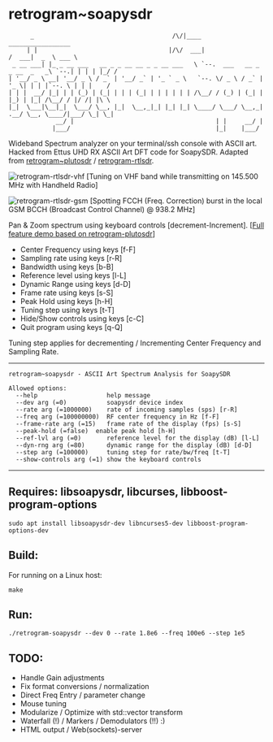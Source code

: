 # retrogram~soapysdr 


		  _                                      /\/|____                         _________________ 
		 | |                                    |/\/  ___|                       /  ___|  _  \ ___ \
	 _ __ ___| |_ _ __ ___   __ _ _ __ __ _ _ __ ___   \ `--.  ___   __ _ _ __  _   _\ `--.| | | | |_/ /
	| '__/ _ \ __| '__/ _ \ / _` | '__/ _` | '_ ` _ \   `--. \/ _ \ / _` | '_ \| | | |`--. \ | | |    / 
	| | |  __/ |_| | | (_) | (_| | | | (_| | | | | | | /\__/ / (_) | (_| | |_) | |_| /\__/ / |/ /| |\ \ 
	|_|  \___|\__|_|  \___/ \__, |_|  \__,_|_| |_| |_| \____/ \___/ \__,_| .__/ \__, \____/|___/ \_| \_|
				 __/ |                                       | |     __/ |                  
				|___/                                        |_|    |___/                   


Wideband Spectrum analyzer on your terminal/ssh console with ASCII art. 
Hacked from Ettus UHD RX ASCII Art DFT code for SoapySDR. Adapted from [retrogram~plutosdr](https://github.com/r4d10n/retrogram-plutosdr) / [retrogram-rtlsdr](https://github.com/r4d10n/retrogram-rtlsdr). 

![retrogram-rtlsdr-vhf](https://i.imgur.com/BGmYK5i.jpg)
[Tuning on VHF band while transmitting on 145.500 MHz with Handheld Radio]

![retrogram-rtlsdr-gsm](https://imgur.com/REhEnv2.jpg)
[Spotting FCCH (Freq. Correction) burst in the local GSM BCCH (Broadcast Control Channel) @ 938.2 MHz]

Pan & Zoom spectrum using keyboard controls [decrement-Increment]. [[Full feature demo based on retrogram-plutosdr](https://www.youtube.com/watch?v=JnrknBrvYjw)]

* Center Frequency 	using keys [f-F] 
* Sampling rate    	using keys [r-R]
* Bandwidth 	   	using keys [b-B]
* Reference level  	using keys [l-L] 
* Dynamic Range    	using keys [d-D]
* Frame rate  		using keys [s-S]
* Peak Hold 		using keys [h-H]
* Tuning step	   	using keys [t-T]
* Hide/Show controls	using keys [c-C]
* Quit program		using keys [q-Q]

Tuning step applies for decrementing / Incrementing Center Frequency and Sampling Rate.

---
	retrogram~soapysdr - ASCII Art Spectrum Analysis for SoapySDR

	Allowed options:
	  --help                   help message
	  --dev arg (=0)           soapysdr device index
	  --rate arg (=1000000)    rate of incoming samples (sps) [r-R]
	  --freq arg (=100000000)  RF center frequency in Hz [f-F]
	  --frame-rate arg (=15)   frame rate of the display (fps) [s-S]
	  --peak-hold (=false)  enable peak hold [h-H]
	  --ref-lvl arg (=0)       reference level for the display (dB) [l-L]
	  --dyn-rng arg (=80)      dynamic range for the display (dB) [d-D]
	  --step arg (=100000)     tuning step for rate/bw/freq [t-T]
	  --show-controls arg (=1) show the keyboard controls
---
## Requires: libsoapysdr, libcurses, libboost-program-options
	
	sudo apt install libsoapysdr-dev libncurses5-dev libboost-program-options-dev

## Build:

For running on a Linux host: 

	make

## Run:

	./retrogram-soapysdr --dev 0 --rate 1.8e6 --freq 100e6 --step 1e5

## TODO:

* Handle Gain adjustments 
* Fix format conversions / normalization
* Direct Freq Entry / parameter change 
* Mouse tuning
* Modularize / Optimize with std::vector transform
* Waterfall (!) / Markers / Demodulators (!!) :)
* HTML output / Web(sockets)-server
